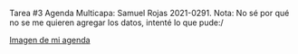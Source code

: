 Tarea #3 Agenda Multicapa: Samuel Rojas 2021-0291. Nota: No sé por qué no se me quieren agregar los datos, intenté lo que pude:/

[Imagen de mi agenda](prueba.png)